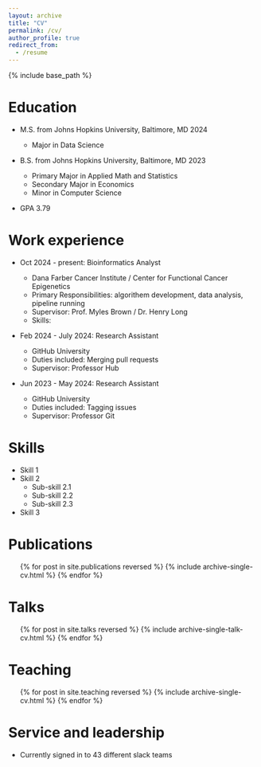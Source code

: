 ```yaml
---
layout: archive
title: "CV"
permalink: /cv/
author_profile: true
redirect_from:
  - /resume
---
```


{% include base_path %}

Education
======
* M.S. from Johns Hopkins University, Baltimore, MD 2024
  * Major in Data Science

* B.S. from Johns Hopkins University, Baltimore, MD 2023
  * Primary Major in Applied Math and Statistics
  * Secondary Major in Economics
  * Minor in Computer Science

* GPA 3.79

Work experience
======
* Oct 2024 - present: Bioinformatics Analyst
  * Dana Farber Cancer Institute / Center for Functional Cancer Epigenetics
  * Primary Responsibilities: algorithem development, data analysis, pipeline running
  * Supervisor: Prof. Myles Brown / Dr. Henry Long
  * Skills: 

* Feb 2024 - July 2024: Research Assistant
  * GitHub University
  * Duties included: Merging pull requests
  * Supervisor: Professor Hub

* Jun 2023 - May 2024: Research Assistant
  * GitHub University
  * Duties included: Tagging issues
  * Supervisor: Professor Git
  
Skills
======
* Skill 1
* Skill 2
  * Sub-skill 2.1
  * Sub-skill 2.2
  * Sub-skill 2.3
* Skill 3

Publications
======
  <ul>{% for post in site.publications reversed %}
    {% include archive-single-cv.html %}
  {% endfor %}</ul>
  
Talks
======
  <ul>{% for post in site.talks reversed %}
    {% include archive-single-talk-cv.html  %}
  {% endfor %}</ul>
  
Teaching
======
  <ul>{% for post in site.teaching reversed %}
    {% include archive-single-cv.html %}
  {% endfor %}</ul>
  
Service and leadership
======
* Currently signed in to 43 different slack teams
